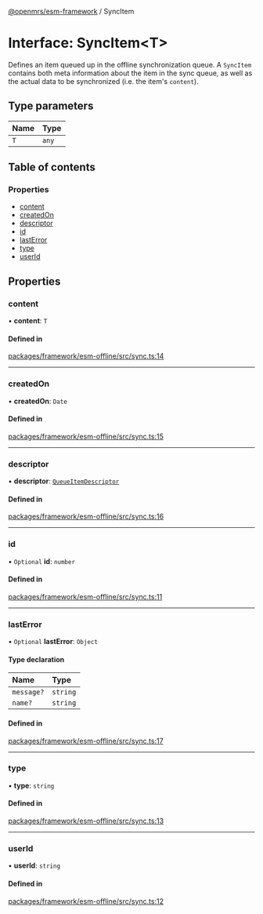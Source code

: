 [@openmrs/esm-framework](../API.md) / SyncItem

# Interface: SyncItem<T\>

Defines an item queued up in the offline synchronization queue.
A `SyncItem` contains both meta information about the item in the sync queue, as well as the
actual data to be synchronized (i.e. the item's `content`).

## Type parameters

| Name | Type |
| :------ | :------ |
| `T` | `any` |

## Table of contents

### Properties

- [content](SyncItem.md#content)
- [createdOn](SyncItem.md#createdon)
- [descriptor](SyncItem.md#descriptor)
- [id](SyncItem.md#id)
- [lastError](SyncItem.md#lasterror)
- [type](SyncItem.md#type)
- [userId](SyncItem.md#userid)

## Properties

### content

• **content**: `T`

#### Defined in

[packages/framework/esm-offline/src/sync.ts:14](https://github.com/openmrs/openmrs-esm-core/blob/master/packages/framework/esm-offline/src/sync.ts#L14)

___

### createdOn

• **createdOn**: `Date`

#### Defined in

[packages/framework/esm-offline/src/sync.ts:15](https://github.com/openmrs/openmrs-esm-core/blob/master/packages/framework/esm-offline/src/sync.ts#L15)

___

### descriptor

• **descriptor**: [`QueueItemDescriptor`](QueueItemDescriptor.md)

#### Defined in

[packages/framework/esm-offline/src/sync.ts:16](https://github.com/openmrs/openmrs-esm-core/blob/master/packages/framework/esm-offline/src/sync.ts#L16)

___

### id

• `Optional` **id**: `number`

#### Defined in

[packages/framework/esm-offline/src/sync.ts:11](https://github.com/openmrs/openmrs-esm-core/blob/master/packages/framework/esm-offline/src/sync.ts#L11)

___

### lastError

• `Optional` **lastError**: `Object`

#### Type declaration

| Name | Type |
| :------ | :------ |
| `message?` | `string` |
| `name?` | `string` |

#### Defined in

[packages/framework/esm-offline/src/sync.ts:17](https://github.com/openmrs/openmrs-esm-core/blob/master/packages/framework/esm-offline/src/sync.ts#L17)

___

### type

• **type**: `string`

#### Defined in

[packages/framework/esm-offline/src/sync.ts:13](https://github.com/openmrs/openmrs-esm-core/blob/master/packages/framework/esm-offline/src/sync.ts#L13)

___

### userId

• **userId**: `string`

#### Defined in

[packages/framework/esm-offline/src/sync.ts:12](https://github.com/openmrs/openmrs-esm-core/blob/master/packages/framework/esm-offline/src/sync.ts#L12)

